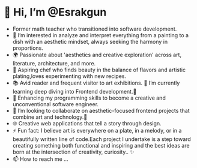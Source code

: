 # 👋 Hi, I’m @Esrakgun
- Former math teacher who transitioned into software development.
- 👀 I’m interested in analyze and interpret everything from a painting to a dish with an aesthetic mindset, always seeking the harmony in proportions.
- 🌍 Passionate about 'aesthetics and creative exploration' across art, literature, architecture, and more.
- 🍳 Aspiring chef who finds beauty in the balance of flavors and artistic plating,loves experimenting with new recipes.
- 📚 Avid reader and frequent visitor to art exhibitions.
 🌱 I’m currently learning deep diving into Frontend development.🌟
- 📖 Enhancing my programming skills to become a creative and unconventional software engineer.
- 💞️ I’m looking to collaborate on aesthetic-focused frontend projects that combine art and technology.🎨 
- 🌐 Creative web applications that tell a story through design.
- ⚡ Fun fact: I believe art is everywhere on a plate, in a melody, or in a beautifully written line of code.Each project I undertake is a step toward creating something both functional and inspiring and the best ideas are born at the intersection of creativity, curiosity.. ✨
- 📫 How to reach me ...
<!---
Esrakgun/Esrakgun is a ✨ special ✨ repository because its `README.md` (this file) appears on your GitHub profile.
You can click the Preview link to take a look at your changes.
--->
